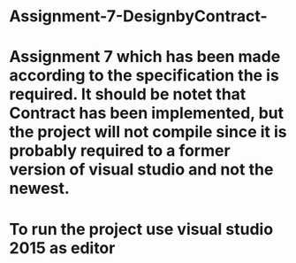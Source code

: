 # Assignment-7-DesignbyContract-

#  Assignment 7 which has been made according to the specification the is required. It should be notet that Contract has been implemented,    but the project will not compile since it is probably required to a former version of visual studio and not the newest. 

# To run the project use visual studio 2015 as editor
